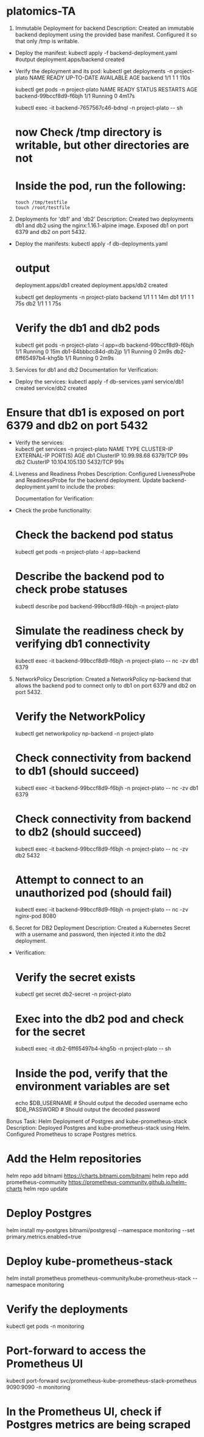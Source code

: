 # platomics-TA

1. Immutable Deployment for backend
   Description: Created an immutable backend deployment using the provided base manifest. Configured it so that only /tmp is writable.

- Deploy the manifest:
    kubectl apply -f backend-deployment.yaml
    #output
     deployment.apps/backend created

- Verify the deployment and its pod:
    kubectl get deployments -n project-plato
    NAME      READY   UP-TO-DATE   AVAILABLE   AGE
    backend   1/1     1            1           110s

    kubectl get pods -n project-plato
    NAME                      READY   STATUS    RESTARTS   AGE
    backend-99bccf8d9-f6bjh   1/1     Running   0          4m17s

    kubectl exec -it backend-7657567c46-bdnql -n project-plato -- sh
    # now Check /tmp directory is writable, but other directories are not
    # Inside the pod, run the following:
      touch /tmp/testfile       
      touch /root/testfile      

2. Deployments for 'db1' and 'db2'
   Description: Created two deployments db1 and db2 using the nginx:1.16.1-alpine image. Exposed db1 on port 6379 and db2 on port 5432.

 - Deploy the manifests:
   kubectl apply -f db-deployments.yaml
   # output
   deployment.apps/db1 created
   deployment.apps/db2 created

   kubectl get deployments -n project-plato
   backend   1/1     1            1           14m
   db1       1/1     1            1           75s
   db2       1/1     1            1           75s

   # Verify the db1 and db2 pods
   kubectl get pods -n project-plato -l app=db
   backend-99bccf8d9-f6bjh   1/1     Running   0          15m
   db1-84bbbcc84d-db2jp      1/1     Running   0          2m9s
   db2-6ff65497b4-khg5b      1/1     Running   0          2m9s

3. Services for db1 and db2
   Documentation for Verification:

  - Deploy the services:
    kubectl apply -f db-services.yaml
    service/db1 created
    service/db2 created

   # Ensure that db1 is exposed on port 6379 and db2 on port 5432
  - Verify the services:    
    kubectl get services -n project-plato
    NAME   TYPE        CLUSTER-IP       EXTERNAL-IP   PORT(S)    AGE
    db1    ClusterIP   10.99.98.68      <none>        6379/TCP   99s
    db2    ClusterIP   10.104.105.130   <none>        5432/TCP   99s

4. Liveness and Readiness Probes
   Description: Configured LivenessProbe and ReadinessProbe for the backend deployment.
   Update backend-deployment.yaml to include the probes:

   Documentation for Verification: 

 - Check the probe functionality:
   # Check the backend pod status
   kubectl get pods -n project-plato -l app=backend

   # Describe the backend pod to check probe statuses
   kubectl describe pod backend-99bccf8d9-f6bjh -n project-plato

   # Simulate the readiness check by verifying db1 connectivity
   kubectl exec -it backend-99bccf8d9-f6bjh -n project-plato -- nc -zv db1 6379

5. NetworkPolicy
   Description: Created a NetworkPolicy np-backend that allows the backend pod to connect only to db1 on port 6379 and db2 on port 5432.
   
   # Verify the NetworkPolicy
   kubectl get networkpolicy np-backend -n project-plato

   # Check connectivity from backend to db1 (should succeed)
   kubectl exec -it backend-99bccf8d9-f6bjh -n project-plato -- nc -zv db1 6379

   # Check connectivity from backend to db2 (should succeed)
   kubectl exec -it backend-99bccf8d9-f6bjh -n project-plato -- nc -zv db2 5432

   # Attempt to connect to an unauthorized pod (should fail)
   kubectl exec -it backend-99bccf8d9-f6bjh -n project-plato -- nc -zv nginx-pod 8080

6. Secret for DB2 Deployment
   Description: Created a Kubernetes Secret with a username and password, then injected it into the db2 deployment.

 - Verification:
   # Verify the secret exists
   kubectl get secret db2-secret -n project-plato

   # Exec into the db2 pod and check for the secret
   kubectl exec -it db2-6ff65497b4-khg5b -n project-plato -- sh

   # Inside the pod, verify that the environment variables are set
   echo $DB_USERNAME    # Should output the decoded username
   echo $DB_PASSWORD    # Should output the decoded password


Bonus Task: 
  Helm Deployment of Postgres and kube-prometheus-stack
  Description: Deployed Postgres and kube-prometheus-stack using Helm. Configured Prometheus to scrape Postgres metrics.

  # Add the Helm repositories
  helm repo add bitnami https://charts.bitnami.com/bitnami
  helm repo add prometheus-community https://prometheus-community.github.io/helm-charts
  helm repo update

  # Deploy Postgres
  helm install my-postgres bitnami/postgresql --namespace monitoring --set primary.metrics.enabled=true

  # Deploy kube-prometheus-stack
  helm install prometheus prometheus-community/kube-prometheus-stack --namespace monitoring

  # Verify the deployments
  kubectl get pods -n monitoring

  # Port-forward to access the Prometheus UI
  kubectl port-forward svc/prometheus-kube-prometheus-stack-prometheus 9090:9090 -n monitoring

  # In the Prometheus UI, check if Postgres metrics are being scraped